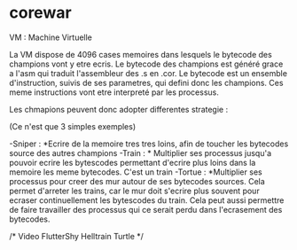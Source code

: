 # corewar

VM : Machine Virtuelle

La VM dispose de 4096 cases memoires dans lesquels le bytecode des champions vont y etre ecris.
Le bytecode des champions est généré grace a l'asm qui traduit l'assembleur des .s en .cor.
Le bytecode est un ensemble d'instruction, suivis de ses parametres, qui defini donc les champions.
Ces meme instructions vont etre interpreté par les processus.

Les chmapions peuvent donc adopter differentes strategie :

(Ce n'est que 3 simples exemples)

-Sniper :
	*Ecrire de la memoire tres tres loins, afin de toucher les bytecodes source des autres champions
-Train :
	* Multiplier ses processus jusqu'a pouvoir ecrire les bytescodes permettant d'ecrire plus loins dans la memoire les meme bytecodes. C'est un train
-Tortue :
	*Multiplier ses processus pour creer des mur autour de ses bytecodes sources. Cela permet d'arreter les trains, car le mur doit s'ecrire plus souvent pour ecraser continuellement les bytescodes du train. Cela peut aussi permettre de faire travailler des processus qui ce serait perdu dans l'ecrasement des bytecodes.

/*
Video
FlutterShy
Helltrain
Turtle
*/
